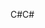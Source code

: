 <span data-ttu-id="42b5f-101">C#</span><span class="sxs-lookup"><span data-stu-id="42b5f-101">C#</span></span>